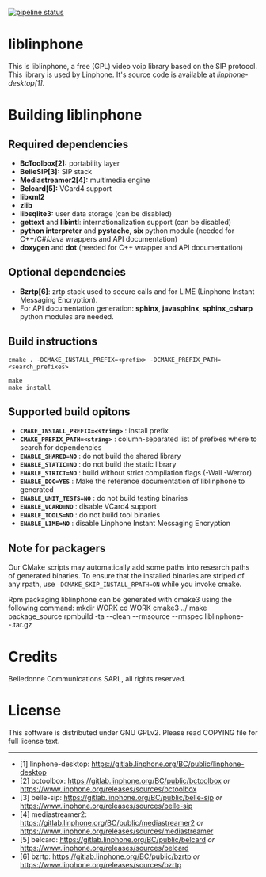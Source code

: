 [![pipeline status](https://gitlab.linphone.org/BC/public/linphone/badges/master/pipeline.svg)](https://gitlab.linphone.org/BC/public/linphone/commits/master)

liblinphone
===========

This is liblinphone, a free (GPL) video voip library based on the SIP protocol.
This library is used by Linphone. It's source code is available at *linphone-desktop[1]*.


# Building liblinphone


## Required dependencies

* **BcToolbox[2]:** portability layer
* **BelleSIP[3]:** SIP stack
* **Mediastreamer2[4]:** multimedia engine
* **Belcard[5]:** VCard4 support
* **libxml2**
* **zlib**
* **libsqlite3:** user data storage (can be disabled)
* **gettext** and **libintl**: internationalization support (can be disabled)
* **python interpreter** and **pystache**, **six** python module (needed for C++/C#/Java wrappers and API documentation)
* **doxygen** and **dot** (needed for C++ wrapper and API documentation)


## Optional dependencies

* **Bzrtp[6]**: zrtp stack used to secure calls and for LIME (Linphone Instant Messaging Encryption).
* For API documentation generation: **sphinx**, **javasphinx**, **sphinx_csharp** python modules are needed.


## Build instructions

	cmake . -DCMAKE_INSTALL_PREFIX=<prefix> -DCMAKE_PREFIX_PATH=<search_prefixes>

	make
	make install


## Supported build opitons

* **`CMAKE_INSTALL_PREFIX=<string>`** : install prefix
* **`CMAKE_PREFIX_PATH=<string>`**    : column-separated list of prefixes where to search for dependencies
* **`ENABLE_SHARED=NO`**              : do not build the shared library
* **`ENABLE_STATIC=NO`**              : do not build the static library
* **`ENABLE_STRICT=NO`**              : build without strict compilation flags (-Wall -Werror)
* **`ENABLE_DOC=YES`**                : Make the reference documentation of liblinphone to generated
* **`ENABLE_UNIT_TESTS=NO`**          : do not build testing binaries
* **`ENABLE_VCARD=NO`**               : disable VCard4 support
* **`ENABLE_TOOLS=NO`**               : do not build tool binaries
* **`ENABLE_LIME=NO`**                : disable Linphone Instant Messaging Encryption

## Note for packagers

Our CMake scripts may automatically add some paths into research paths of generated binaries.
To ensure that the installed binaries are striped of any rpath, use `-DCMAKE_SKIP_INSTALL_RPATH=ON`
while you invoke cmake.

Rpm packaging
liblinphone can be generated with cmake3 using the following command:
mkdir WORK
cd WORK
cmake3 ../
make package_source
rpmbuild -ta --clean --rmsource --rmspec liblinphone-<version>-<release>.tar.gz


# Credits

Belledonne Communications SARL, all rights reserved.

# License

This software is distributed under GNU GPLv2. Please read COPYING file for full license text.


------------------------------


- [1] linphone-desktop: https://gitlab.linphone.org/BC/public/linphone-desktop
- [2] bctoolbox: https://gitlab.linphone.org/BC/public/bctoolbox *or* <https://www.linphone.org/releases/sources/bctoolbox>
- [3] belle-sip: https://gitlab.linphone.org/BC/public/belle-sip *or* <https://www.linphone.org/releases/sources/belle-sip>
- [4] mediastreamer2: https://gitlab.linphone.org/BC/public/mediastreamer2 *or* <https://www.linphone.org/releases/sources/mediastreamer>
- [5] belcard: https://gitlab.linphone.org/BC/public/belcard *or* <https://www.linphone.org/releases/sources/belcard>
- [6] bzrtp: https://gitlab.linphone.org/BC/public/bzrtp *or* <https://www.linphone.org/releases/sources/bzrtp>
